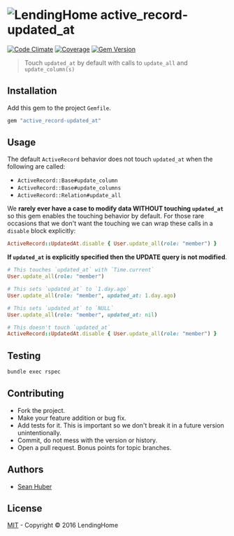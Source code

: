 # ![LendingHome](https://avatars0.githubusercontent.com/u/5448482?s=24&v=4) active_record-updated_at
[![Code Climate](https://codeclimate.com/github/LendingHome/active_record-updated_at/badges/gpa.svg)](https://codeclimate.com/github/LendingHome/active_record-updated_at) [![Coverage](https://codeclimate.com/github/LendingHome/active_record-updated_at/badges/coverage.svg)](https://codeclimate.com/github/LendingHome/active_record-updated_at) [![Gem Version](https://badge.fury.io/rb/active_record-updated_at.svg)](http://badge.fury.io/rb/active_record-updated_at)

> Touch `updated_at` by default with calls to `update_all` and `update_column(s)`

## Installation

Add this gem to the project `Gemfile`.

```ruby
gem "active_record-updated_at"
```

## Usage

The default `ActiveRecord` behavior does not touch `updated_at` when the following are called:

* `ActiveRecord::Base#update_column`
* `ActiveRecord::Base#update_columns`
* `ActiveRecord::Relation#update_all`

We **rarely ever have a case to modify data WITHOUT touching `updated_at`** so this gem enables the touching behavior by default. For those rare occasions that we don't want the touching we can wrap these calls in a `disable` block explicitly:

```ruby
ActiveRecord::UpdatedAt.disable { User.update_all(role: "member") }
```

**If `updated_at` is explicitly specified then the UPDATE query is not modified**.

```ruby
# This touches `updated_at` with `Time.current`
User.update_all(role: "member")

# This sets `updated_at` to `1.day.ago`
User.update_all(role: "member", updated_at: 1.day.ago)

# This sets `updated_at` to `NULL`
User.update_all(role: "member", updated_at: nil)

# This doesn't touch `updated_at`
ActiveRecord::UpdatedAt.disable { User.update_all(role: "member") }
```

## Testing

```bash
bundle exec rspec
```

## Contributing

* Fork the project.
* Make your feature addition or bug fix.
* Add tests for it. This is important so we don't break it in a future version unintentionally.
* Commit, do not mess with the version or history.
* Open a pull request. Bonus points for topic branches.

## Authors

* [Sean Huber](https://github.com/shuber)

## License

[MIT](https://github.com/lendinghome/active_record-updated_at/blob/master/LICENSE) - Copyright © 2016 LendingHome
